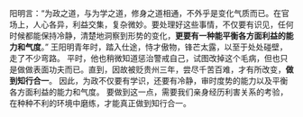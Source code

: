 阳明言：“为政之道，与为学之道，修身之道相通，不外乎是变化气质而已。在官场上，人心各异，利益交集，复杂微妙。要处理好这些事情，不仅要有识见，任何时候都能保持冷静，清楚地洞察到形势的变化，**更要有一种能平衡各方面利益的能力和气度**。”
王阳明青年时，踏入仕途，恃才傲物，锋芒太露，以至于处处碰壁，走了不少弯路。
平时，他也稍微知道惩治警戒自己，试图改掉这个毛病，但也只是做做表面功夫而已。直到，因故被贬贵州三年，尝尽千苦百难，才有所改变，**做到知行合一**。
因此，为政不仅要有学识，还要有冷静，审时度势的能力以及平衡各方面利益的能力和气度。
要做到这一点，需要我们亲身经历利害关系的考验，在种种不利的环境中磨练，才能真正做到知行合一。